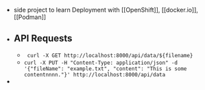 - side project to learn Deployment with [[OpenShift]], [[docker.io]], [[Podman]]
- ## API Requests
	- ` curl -X GET http://localhost:8000/api/data/${filename}`
	- `curl -X PUT -H "Content-Type: application/json" -d '{"fileName": "example.txt", "content": "This is some contentnnnn."}' http://localhost:8000/api/data`
-